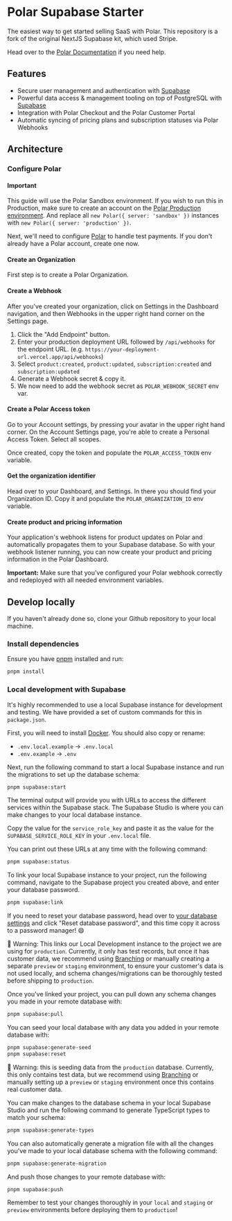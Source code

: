 # Polar Supabase Starter

The easiest way to get started selling SaaS with Polar.
This repository is a fork of the original NextJS Supabase kit, which used Stripe.

Head over to the [Polar Documentation](https://docs.polar.sh) if you need help.

## Features

- Secure user management and authentication with [Supabase](https://supabase.io/docs/guides/auth)
- Powerful data access & management tooling on top of PostgreSQL with [Supabase](https://supabase.io/docs/guides/database)
- Integration with Polar Checkout and the Polar Customer Portal
- Automatic syncing of pricing plans and subscription statuses via Polar Webhooks

## Architecture

### Configure Polar

#### Important

This guide will use the Polar Sandbox environment. If you wish to run this in Production, make sure to create an account on the [Polar Production environment](https://sandbox.polar.sh). And replace all `new Polar({ server: 'sandbox' })` instances with `new Polar({ server: 'production' })`.

Next, we'll need to configure [Polar](https://sandbox.polar.sh/) to handle test payments. If you don't already have a Polar account, create one now.

#### Create an Organization

First step is to create a Polar Organization.

#### Create a Webhook

After you've created your organization, click on Settings in the Dashboard navigation, and then Webhooks in the upper right hand corner on the Settings page.

1. Click the "Add Endpoint" button.
2. Enter your production deployment URL followed by `/api/webhooks` for the endpoint URL. (e.g. `https://your-deployment-url.vercel.app/api/webhooks`)
3. Select `product:created`, `product:updated`, `subscription:created` and `subscription:updated`
4. Generate a Webhook secret & copy it.
5. We now need to add the webhook secret as `POLAR_WEBHOOK_SECRET` env var.

#### Create a Polar Access token

Go to your Account settings, by pressing your avatar in the upper right hand corner. On the Account Settings page, you're able to create a Personal Access Token. Select all scopes.

Once created, copy the token and populate the `POLAR_ACCESS_TOKEN` env variable.

#### Get the organization identifier

Head over to your Dashboard, and Settings. In there you should find your Organization ID. Copy it and populate the `POLAR_ORGANIZATION_ID` env variable.

#### Create product and pricing information

Your application's webhook listens for product updates on Polar and automatically propagates them to your Supabase database. So with your webhook listener running, you can now create your product and pricing information in the Polar Dashboard.

**Important:** Make sure that you've configured your Polar webhook correctly and redeployed with all needed environment variables.

## Develop locally

If you haven't already done so, clone your Github repository to your local machine.

### Install dependencies

Ensure you have [pnpm](https://pnpm.io/installation) installed and run:

```bash
pnpm install
```

### Local development with Supabase

It's highly recommended to use a local Supabase instance for development and testing. We have provided a set of custom commands for this in `package.json`.

First, you will need to install [Docker](https://www.docker.com/get-started/). You should also copy or rename:

- `.env.local.example` -> `.env.local`
- `.env.example` -> `.env`

Next, run the following command to start a local Supabase instance and run the migrations to set up the database schema:

```bash
pnpm supabase:start
```

The terminal output will provide you with URLs to access the different services within the Supabase stack. The Supabase Studio is where you can make changes to your local database instance.

Copy the value for the `service_role_key` and paste it as the value for the `SUPABASE_SERVICE_ROLE_KEY` in your `.env.local` file.

You can print out these URLs at any time with the following command:

```bash
pnpm supabase:status
```

To link your local Supabase instance to your project, run the following command, navigate to the Supabase project you created above, and enter your database password.

```bash
pnpm supabase:link
```

If you need to reset your database password, head over to [your database settings](https://supabase.com/dashboard/project/_/settings/database) and click "Reset database password", and this time copy it across to a password manager! 😄

🚧 Warning: This links our Local Development instance to the project we are using for `production`. Currently, it only has test records, but once it has customer data, we recommend using [Branching](https://supabase.com/docs/guides/platform/branching) or manually creating a separate `preview` or `staging` environment, to ensure your customer's data is not used locally, and schema changes/migrations can be thoroughly tested before shipping to `production`.

Once you've linked your project, you can pull down any schema changes you made in your remote database with:

```bash
pnpm supabase:pull
```

You can seed your local database with any data you added in your remote database with:

```bash
pnpm supabase:generate-seed
pnpm supabase:reset
```

🚧 Warning: this is seeding data from the `production` database. Currently, this only contains test data, but we recommend using [Branching](https://supabase.com/docs/guides/platform/branching) or manually setting up a `preview` or `staging` environment once this contains real customer data.

You can make changes to the database schema in your local Supabase Studio and run the following command to generate TypeScript types to match your schema:

```bash
pnpm supabase:generate-types
```

You can also automatically generate a migration file with all the changes you've made to your local database schema with the following command:

```bash
pnpm supabase:generate-migration
```

And push those changes to your remote database with:

```bash
pnpm supabase:push
```

Remember to test your changes thoroughly in your `local` and `staging` or `preview` environments before deploying them to `production`!
